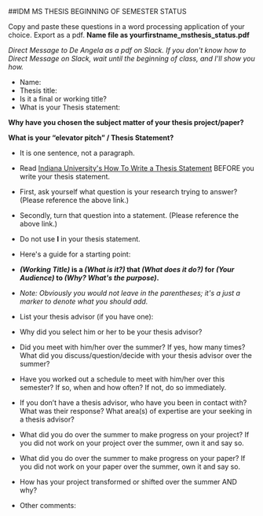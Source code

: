 ##IDM MS THESIS BEGINNING OF SEMESTER STATUS Copy and paste these questions in a word processing application of your choice.Export as a pdf. **Name file as yourfirstname_msthesis_status.pdf***Direct Message to De Angela as a pdf on Slack. If you don't know how to Direct Message on Slack, wait until the beginning of class, and I'll show you how.* * Name:* Thesis title:* Is it a final or working title?* What is your Thesis statement:**Why have you chosen the subject matter of your thesis project/paper?****What is your “elevator pitch” / Thesis Statement?*** It is one sentence, not a paragraph.* Read [Indiana University's How To Write a Thesis Statement](http://www.indiana.edu/~wts/pamphlets/thesis_statement.shtml) BEFORE you write your thesis statement. * First, ask yourself what question is your research trying  to answer? (Please reference the above link.) * Secondly, turn that question into a statement. (Please reference the above link.) * Do not use **I** in your thesis statement.* Here's a guide for a starting point:  * ***(Working Title)* is a *(What is it?)* that *(What does it do?)* for *(Your Audience)* to *(Why? What's the purpose)*.**  * *Note: Obviously you would not leave in the parentheses; it's a just a marker to denote what you should add.** List your thesis advisor (if you have one):* Why did you select him or her to be your thesis advisor?* Did you meet with him/her over the summer? If yes, how many times? What did you discuss/question/decide with your thesis advisor over the summer?* Have you worked out a schedule to meet with him/her over this semester? If so, when and how often? If not, do so immediately.* If you don’t have a thesis advisor, who have you been in contact with? What was their response? What area(s) of expertise are your seeking in a thesis advisor?* What did you do over the summer to make progress on your project? If you did not work on your project over the summer, own it and say so.* What did you do over the summer to make progress on your paper? If you did not work on your paper over the summer, own it and say so.* How has your project transformed or shifted over the summer AND why?* Other comments: